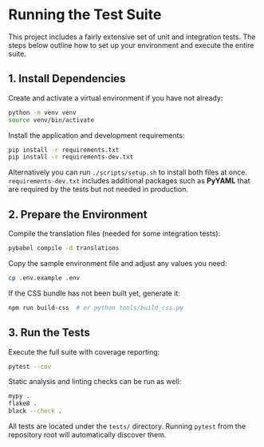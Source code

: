 # Running the Test Suite

This project includes a fairly extensive set of unit and integration tests. The
steps below outline how to set up your environment and execute the entire suite.

## 1. Install Dependencies

Create and activate a virtual environment if you have not already:
```bash
python -m venv venv
source venv/bin/activate
```

Install the application and development requirements:
```bash
pip install -r requirements.txt
pip install -r requirements-dev.txt
```
Alternatively you can run `./scripts/setup.sh` to install both files at once.
`requirements-dev.txt` includes additional packages such as **PyYAML** that are
required by the tests but not needed in production.

## 2. Prepare the Environment

Compile the translation files (needed for some integration tests):
```bash
pybabel compile -d translations
```

Copy the sample environment file and adjust any values you need:
```bash
cp .env.example .env
```

If the CSS bundle has not been built yet, generate it:
```bash
npm run build-css  # or python tools/build_css.py
```

## 3. Run the Tests

Execute the full suite with coverage reporting:
```bash
pytest --cov
```

Static analysis and linting checks can be run as well:
```bash
mypy .
flake8 .
black --check .
```

All tests are located under the `tests/` directory. Running `pytest` from the
repository root will automatically discover them.
